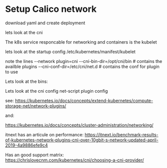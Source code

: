 # Setup Calico network

download yaml
and create deployment


lets look at the cni

The k8s service responcable for networking and containers is the kubelet

lets look at the startup config
/etc/kubernetes/manifest/kubelet


note the lines
--network plugin=cni
--cni-bin-dir=/opt/cni/bin    # contains the availble plugins
--cni-conf-dir=/etc/cni/net.d # contains the conf for plugin to use

Lets look at the bins:


Lets look at the cni config
    net-script
    plugin config

see:
https://kubernetes.io/docs/concepts/extend-kubernetes/compute-storage-net/network-plugins/

and:


https://kubernetes.io/docs/concepts/cluster-administration/networking/

itnext has an articule on performance:
https://itnext.io/benchmark-results-of-kubernetes-network-plugins-cni-over-10gbit-s-network-updated-april-2019-4a9886efe9c4


Has an good support matrix:
https://chrislovecnm.com/kubernetes/cni/choosing-a-cni-provider/